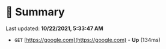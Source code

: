 # 📖 Summary
Last updated: **10/22/2021, 5:33:47 AM**

- `GET` [https://google.com](https://google.com) - **Up** (134ms)
